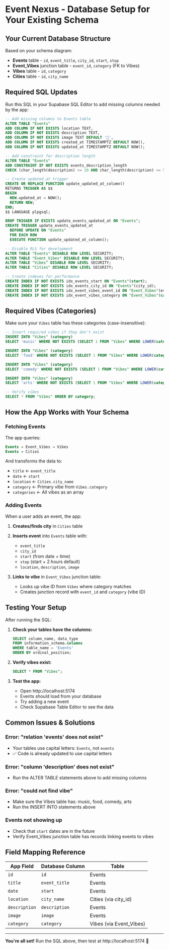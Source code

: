# Event Nexus - Database Setup for Your Existing Schema

## Your Current Database Structure

Based on your schema diagram:

- **Events** table - `id`, `event_title`, `city_id`, `start`, `stop`
- **Event_Vibes** junction table - `event_id`, `category` (FK to Vibes)
- **Vibes** table - `id`, `category`
- **Cities** table - `id`, `city_name`

## Required SQL Updates

Run this SQL in your Supabase SQL Editor to add missing columns needed by the app:

```sql
-- Add missing columns to Events table
ALTER TABLE "Events"
ADD COLUMN IF NOT EXISTS location TEXT,
ADD COLUMN IF NOT EXISTS description TEXT,
ADD COLUMN IF NOT EXISTS image TEXT DEFAULT '🎵',
ADD COLUMN IF NOT EXISTS created_at TIMESTAMPTZ DEFAULT NOW(),
ADD COLUMN IF NOT EXISTS updated_at TIMESTAMPTZ DEFAULT NOW();

-- Add constraint for description length
ALTER TABLE "Events"
ADD CONSTRAINT IF NOT EXISTS events_description_length
CHECK (char_length(description) >= 10 AND char_length(description) <= 500);

-- Create updated_at trigger
CREATE OR REPLACE FUNCTION update_updated_at_column()
RETURNS TRIGGER AS $$
BEGIN
  NEW.updated_at = NOW();
  RETURN NEW;
END;
$$ LANGUAGE plpgsql;

DROP TRIGGER IF EXISTS update_events_updated_at ON "Events";
CREATE TRIGGER update_events_updated_at
  BEFORE UPDATE ON "Events"
  FOR EACH ROW
  EXECUTE FUNCTION update_updated_at_column();

-- Disable RLS for development
ALTER TABLE "Events" DISABLE ROW LEVEL SECURITY;
ALTER TABLE "Event_Vibes" DISABLE ROW LEVEL SECURITY;
ALTER TABLE "Vibes" DISABLE ROW LEVEL SECURITY;
ALTER TABLE "Cities" DISABLE ROW LEVEL SECURITY;

-- Create indexes for performance
CREATE INDEX IF NOT EXISTS idx_events_start ON "Events"(start);
CREATE INDEX IF NOT EXISTS idx_events_city_id ON "Events"(city_id);
CREATE INDEX IF NOT EXISTS idx_event_vibes_event_id ON "Event_Vibes"(event_id);
CREATE INDEX IF NOT EXISTS idx_event_vibes_category ON "Event_Vibes"(category);
```

## Required Vibes (Categories)

Make sure your `Vibes` table has these categories (case-insensitive):

```sql
-- Insert required vibes if they don't exist
INSERT INTO "Vibes" (category)
SELECT 'music' WHERE NOT EXISTS (SELECT 1 FROM "Vibes" WHERE LOWER(category) = 'music');

INSERT INTO "Vibes" (category)
SELECT 'food' WHERE NOT EXISTS (SELECT 1 FROM "Vibes" WHERE LOWER(category) = 'food');

INSERT INTO "Vibes" (category)
SELECT 'comedy' WHERE NOT EXISTS (SELECT 1 FROM "Vibes" WHERE LOWER(category) = 'comedy');

INSERT INTO "Vibes" (category)
SELECT 'arts' WHERE NOT EXISTS (SELECT 1 FROM "Vibes" WHERE LOWER(category) = 'arts');

-- Verify vibes
SELECT * FROM "Vibes" ORDER BY category;
```

## How the App Works with Your Schema

### Fetching Events
The app queries:
```sql
Events → Event_Vibes → Vibes
Events → Cities
```

And transforms the data to:
- `title` ← `event_title`
- `date` ← `start`
- `location` ← `Cities.city_name`
- `category` ← Primary vibe from `Vibes.category`
- `categories` ← All vibes as an array

### Adding Events
When a user adds an event, the app:

1. **Creates/finds city** in `Cities` table
2. **Inserts event** into `Events` table with:
   - `event_title`
   - `city_id`
   - `start` (from date + time)
   - `stop` (start + 2 hours default)
   - `location`, `description`, `image`

3. **Links to vibe** in `Event_Vibes` junction table:
   - Looks up vibe ID from `Vibes` where category matches
   - Creates junction record with `event_id` and `category` (vibe ID)

## Testing Your Setup

After running the SQL:

1. **Check your tables have the columns:**
   ```sql
   SELECT column_name, data_type
   FROM information_schema.columns
   WHERE table_name = 'Events'
   ORDER BY ordinal_position;
   ```

2. **Verify vibes exist:**
   ```sql
   SELECT * FROM "Vibes";
   ```

3. **Test the app:**
   - Open http://localhost:5174
   - Events should load from your database
   - Try adding a new event
   - Check Supabase Table Editor to see the data

## Common Issues & Solutions

### Error: "relation 'events' does not exist"
- Your tables use capital letters: `Events`, not `events`
- ✅ Code is already updated to use capital letters

### Error: "column 'description' does not exist"
- Run the ALTER TABLE statements above to add missing columns

### Error: "could not find vibe"
- Make sure the Vibes table has: music, food, comedy, arts
- Run the INSERT INTO statements above

### Events not showing up
- Check that `start` dates are in the future
- Verify Event_Vibes junction table has records linking events to vibes

## Field Mapping Reference

| App Field | Database Column | Table |
|-----------|----------------|-------|
| `id` | `id` | Events |
| `title` | `event_title` | Events |
| `date` | `start` | Events |
| `location` | `city_name` | Cities (via city_id) |
| `description` | `description` | Events |
| `image` | `image` | Events |
| `category` | `category` | Vibes (via Event_Vibes) |

---

**You're all set!** Run the SQL above, then test at http://localhost:5174 🚀
